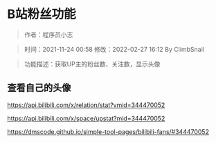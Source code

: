 # B站粉丝功能

> 作者：程序员小志

> 时间：2021-11-24 00:58
> 修改：2022-02-27 16:12 By ClimbSnail

> 功能描述：获取UP主的粉丝数、关注数，显示头像

## 查看自己的头像
https://api.bilibili.com/x/relation/stat?vmid=344470052

https://api.bilibili.com/x/space/upstat?mid=344470052

https://dmscode.github.io/simple-tool-pages/bilibili-fans/#344470052